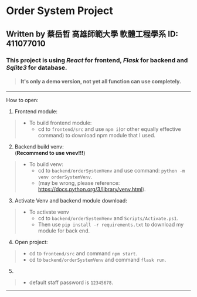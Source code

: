 # Order System Project #
## Written by 蔡岳哲 高雄師範大學 軟體工程學系 ID: 411077010 ##
### This project is using _React_ for frontend, _Flask_ for backend and _Sqlite3_ for database. ###
>#### It's only a demo version, not yet all function can use completely. ####
---
How to open:
  
  1. Frontend module:
  > * To build frontend module:  
  >   * cd to ```frontend/src``` and use ```npm i```(or other equally effective command) to download npm module that I used.
  
  2. Backend build venv:  
    (**Recommend to use vnev!!!**)
  > * To build venv:  
  >   * cd to ```backend/orderSystemVenv``` and use command: ```python -m venv orderSystemVenv```.  
  >   * (may be wrong, please reference: https://docs.python.org/3/library/venv.html).
  
  3. Activate Venv and backend module download:  
  > * To activate venv
>   * cd to ```backend/orderSystemVenv``` and ```Scripts/Activate.ps1```.  
>   * Then use ```pip install -r requirements.txt``` to download my module for back end.  
  
  4. Open project:
  
  > * cd to ```frontend/src``` and command ```npm start```.  
  > * cd to ```backend/orderSystemVenv``` and command ```flask run```.  

  5. 
   > * default staff password is ```12345678```.
---
